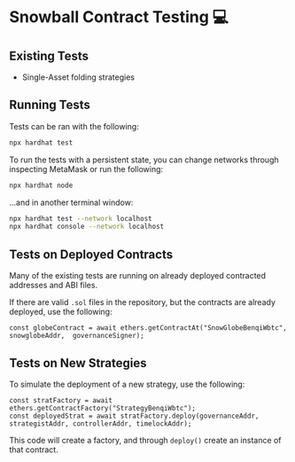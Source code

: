 # Snowball Contract Testing :computer:

## Existing Tests

- Single-Asset folding strategies

## Running Tests

Tests can be ran with the following:

```bash
npx hardhat test
```

To run the tests with a persistent state, you can change networks through inspecting MetaMask or run the following:

```bash
npx hardhat node
```

...and in another terminal window:

```bash
npx hardhat test --network localhost
npx hardhat console --network localhost
```

## Tests on Deployed Contracts

Many of the existing tests are running on already deployed contracted addresses and ABI files.

If there are valid `.sol` files in the repository, but the contracts are already deployed, use the following:

```
const globeContract = await ethers.getContractAt("SnowGlobeBenqiWbtc", snowglobeAddr,  governanceSigner);
```

## Tests on New Strategies

To simulate the deployment of a new strategy, use the following:

```
const stratFactory = await ethers.getContractFactory("StrategyBenqiWbtc");
const deployedStrat = await stratFactory.deploy(governanceAddr, strategistAddr, controllerAddr, timelockAddr);
```

This code will create a factory, and through `deploy()` create an instance of that contract.
